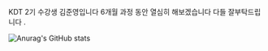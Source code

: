 KDT 2기 수강생 김준영입니다 
6개월 과정 동안 열심히 해보겠습니다 다들 잘부탁드립니다 .



























![Anurag's GitHub stats](https://github-readme-stats.vercel.app/api?username=benza97&show_icons=true&theme=highcontrast)


